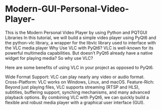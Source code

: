 # Modern-GUI-Personal-Video-Player-
This is the Modern Personal Video Player by using Python and  PQTGUI Libraries 
In this tutorial, we will build a simple video player using PyQt6 and the python-vlc library, a wrapper for the libvlc library used to interface with the VLC media player
Why Use VLC with PyQt6?
VLC is well-known for its powerful multimedia capabilities. But doesn’t PyQt6 already have a native widget for playing media? So why use VLC?

Here are some benefits of using VLC in your project as opposed to PyQt6.

Wide Format Support: VLC can play nearly any video or audio format.
Cross-Platform: VLC works on Windows, Linux, and macOS.
Feature-Rich: Beyond just playing files, VLC supports streaming (RTSP and HLS), subtitles, buffering support, synching mechanisms, and many advanced playback options.
By combining VLC with PyQt6, we can quickly build a flexible and robust media player with a graphical user interface (GUI).

